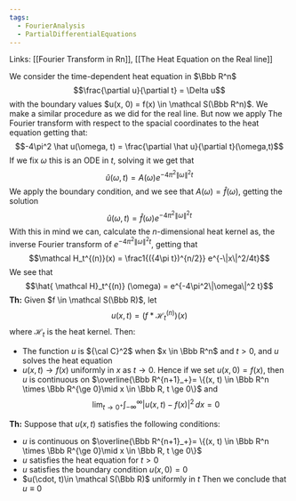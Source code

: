 ```yaml
---
tags:
  - FourierAnalysis
  - PartialDifferentialEquations
---
```

Links: [[Fourier Transform in Rn]], [[The Heat Equation on the Real line]]

We consider the time-dependent heat equation in $\Bbb R^n$ $$\frac{\partial u}{\partial t} = \Delta u$$
with the boundary values $u(x, 0) = f(x) \in \mathcal S(\Bbb R^n)$. We make a similar procedure as we did for the real line. But now we apply The Fourier transform with respect to the spacial coordinates to the heat equation getting that: $$-4\pi^2 \hat u(\omega, t) = \frac{\partial \hat u}{\partial t}(\omega,t)$$If we fix $\omega$ this is an ODE in $t$, solving it we get that $$\hat u (\omega, t) = A(\omega) e^{-4\pi^2\|\omega\|^2 t}$$
We apply the boundary condition, and we see that $A(\omega) = \hat f(\omega)$, getting the solution $$\hat u(\omega, t) = \hat f(\omega) e^{-4\pi^2\|\omega\|^2t}$$
With this in mind we can, calculate the $n$-dimensional heat kernel as, the inverse Fourier transform of $e^{-4\pi^2\|\omega\|^2 t}$, getting that $$\mathcal H_t^{(n)}(x) = \frac1{({4\pi t})^{n/2}} e^{-\|x\|^2/4t}$$
We see that $$\hat{ \mathcal H}_t^{(n)} (\omega) = e^{-4\pi^2\|\omega\|^2 t}$$
**Th:** Given $f \in \mathcal S(\Bbb R)$, let $$u(x, t)= (f*{\mathcal H_t^{(n)}})(x)$$where $\mathcal H_t$ is the heat kernel. Then:
- The function $u$ is ${\cal C}^2$ when $x \in \Bbb R^n$ and $t>0$, and $u$ solves the heat equation
- $u(x, t) \to f(x)$ uniformly in $x$ as $t\to 0$. Hence if we set $u(x, 0) = f(x)$, then $u$ is continuous on  $\overline{\Bbb R^{n+1}_+}= \{(x, t) \in \Bbb R^n \times \Bbb R^{\ge 0}\mid x \in \Bbb R, t \ge 0\}$
and
$$\lim_{t \to 0^+}\int_{-\infty}^\infty |u(x, t)-f(x)|^2\, dx = 0$$

**Th:** Suppose that $u(x, t)$ satisfies the following conditions:
- $u$ is continuous on $\overline{\Bbb R^{n+1}_+}= \{(x, t) \in \Bbb R^n \times \Bbb R^{\ge 0}\mid x \in \Bbb R, t \ge 0\}$
- $u$ satisfies the heat equation for $t>0$
- $u$ satisfies the boundary condition $u(x, 0) = 0$
- $u(\cdot, t)\in \mathcal S(\Bbb R)$ uniformly in $t$
Then we conclude that $u \equiv 0$
